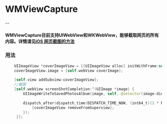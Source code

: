 # WMViewCapture
--

#### WMViewCapture目前支持UIWebView和WKWebView，能够截取网页的所有内容。详情请见[iOS 网页截图的方法](http://swifty.wang/2017/07/12/Screenshots/)


### 用法

```swift
	UIImageView *coverImageView = [[UIImageView alloc] initWithFrame:self.webView.frame];
    coverImageView.image = [self.webView coverImage];
    
    [self.view addSubview:coverImageView];
    //截图
    [self.webView screenShotCompletion:^(UIImage *image) {
        UIImageWriteToSavedPhotosAlbum(image, self, @selector(image:didFinishSavingWithError:contextInfo:), NULL);
        
        dispatch_after(dispatch_time(DISPATCH_TIME_NOW, (int64_t)(1 * NSEC_PER_SEC)), dispatch_get_main_queue(), ^{
            [coverImageView removeFromSuperview];
        });
     }];    

```




